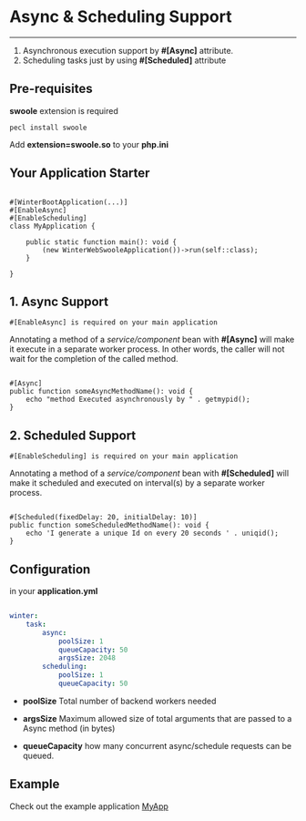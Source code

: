 # Async & Scheduling Support

----

1. Asynchronous execution support by **#[Async]** attribute.
2. Scheduling tasks just by using **#[Scheduled]** attribute


## Pre-requisites

**swoole** extension is required

```shell
pecl install swoole
```

Add **extension=swoole.so** to your **php.ini**


## Your Application Starter

```phpt

#[WinterBootApplication(...)]
#[EnableAsync]
#[EnableScheduling]
class MyApplication {

    public static function main(): void {
        (new WinterWebSwooleApplication())->run(self::class);
    }

}

```


## 1. Async Support

`#[EnableAsync] is required on your main application`

Annotating a method of a *service/component* bean with **#[Async]** will make it execute in a separate worker process. In other words, the caller will not wait for the completion of the called method.


```phpt

#[Async]
public function someAsyncMethodName(): void {
    echo "method Executed asynchronously by " . getmypid();
}

```

## 2. Scheduled Support

`#[EnableScheduling] is required on your main application`

Annotating a method of a *service/component* bean with **#[Scheduled]** will make it scheduled and executed on interval(s) by a separate worker process.


```phpt

#[Scheduled(fixedDelay: 20, initialDelay: 10)]
public function someScheduledMethodName(): void {
    echo 'I generate a unique Id on every 20 seconds ' . uniqid();
}

```


## Configuration

in your **application.yml**

```yaml

winter:
    task:
        async:
            poolSize: 1
            queueCapacity: 50
            argsSize: 2048
        scheduling:
            poolSize: 1
            queueCapacity: 50
```

- **poolSize** Total number of backend workers needed

- **argsSize** Maximum allowed size of total arguments that are passed to a Async method (in bytes)

- **queueCapacity** how many concurrent async/schedule requests can be queued.


## Example

Check out the example application [MyApp](../examples/)

